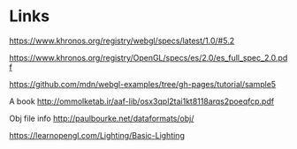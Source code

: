 # Links

https://www.khronos.org/registry/webgl/specs/latest/1.0/#5.2

https://www.khronos.org/registry/OpenGL/specs/es/2.0/es_full_spec_2.0.pdf

https://github.com/mdn/webgl-examples/tree/gh-pages/tutorial/sample5

A book
http://ommolketab.ir/aaf-lib/osx3qpl2tai1kt8118arqs2poeqfcp.pdf

Obj file info
http://paulbourke.net/dataformats/obj/

https://learnopengl.com/Lighting/Basic-Lighting
